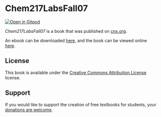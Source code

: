 # Chem217LabsFall07

[![Open in Gitpod](https://gitpod.io/button/open-in-gitpod.svg)](https://gitpod.io/from-referrer/)

_Chem217LabsFall07_ is a book that was published on [cnx.org](https://cnx.org/).

An ebook can be downloaded [here](https://github.com/cnx-user-books/cnxbook-chem217labsfall07/releases/latest), and the book can be viewed online [here](https://github.com/cnx-user-books/cnxbook-chem217labsfall07/releases/latest).

## License
This book is available under the [Creative Commons Attribution License](./LICENSE) license.

## Support
If you would like to support the creation of free textbooks for students, your [donations are welcome](https://riceconnect.rice.edu/donation/support-openstax-banner).
